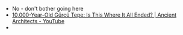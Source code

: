 - No - don't bother going here
- [10,000-Year-Old Gürcü Tepe: Is This Where It All Ended? | Ancient Architects - YouTube](https://www.youtube.com/watch?v=b3TsokhRobc)
-